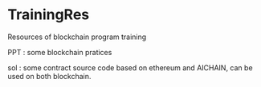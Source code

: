 # TrainingRes
Resources of blockchain program training

PPT :  some blockchain pratices

sol :  some contract source code based on ethereum and AICHAIN, can be used on both blockchain.
